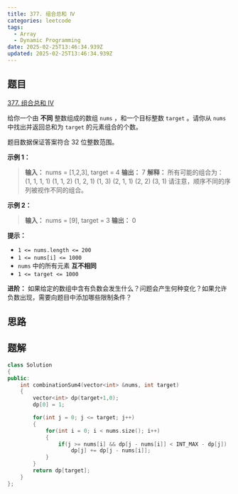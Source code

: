 ```yaml
---
title: 377. 组合总和 Ⅳ
categories: leetcode
tags: 
  - Array
  - Dynamic Programming
date: 2025-02-25T13:46:34.939Z
updated: 2025-02-25T13:46:34.939Z
---
```


<!--more-->

## 题目

[377. 组合总和 Ⅳ](https://leetcode.cn/problems/combination-sum-iv)

给你一个由 **不同** 整数组成的数组 `nums` ，和一个目标整数 `target` 。请你从 `nums` 中找出并返回总和为 `target`
的元素组合的个数。

题目数据保证答案符合 32 位整数范围。

**示例 1：**

> 
> 
> **输入：** nums = [1,2,3], target = 4
> **输出：** 7
> **解释：**
> 所有可能的组合为：
> (1, 1, 1, 1)
> (1, 1, 2)
> (1, 2, 1)
> (1, 3)
> (2, 1, 1)
> (2, 2)
> (3, 1)
> 请注意，顺序不同的序列被视作不同的组合。
> 

**示例 2：**

> 
> 
> **输入：** nums = [9], target = 3
> **输出：** 0
> 

**提示：**

  * `1 <= nums.length <= 200`
  * `1 <= nums[i] <= 1000`
  * `nums` 中的所有元素 **互不相同**
  * `1 <= target <= 1000`

**进阶：** 如果给定的数组中含有负数会发生什么？问题会产生何种变化？如果允许负数出现，需要向题目中添加哪些限制条件？



## 思路


## 题解

```cpp
class Solution
{
public:
    int combinationSum4(vector<int> &nums, int target)
    {
        vector<int> dp(target+1,0);
        dp[0] = 1;

        for(int j = 0; j <= target; j++)
        {
            for(int i = 0; i < nums.size(); i++)
            {
                if(j >= nums[i] && dp[j - nums[i]] < INT_MAX - dp[j])
                    dp[j] += dp[j - nums[i]];
            }
        }
        return dp[target];
    }
};
```

